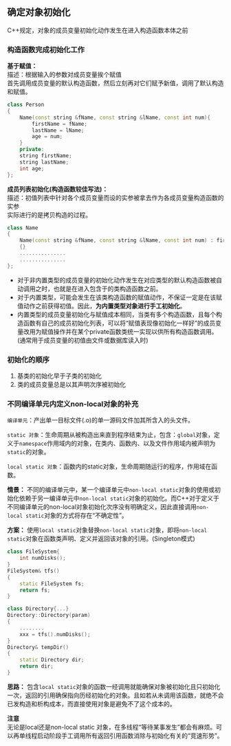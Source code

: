 ## 确定对象初始化
C++规定，对象的成员变量初始化动作发生在进入构造函数本体之前
### 构造函数完成初始化工作
**基于赋值：**  
描述：根据输入的参数对成员变量挨个赋值  
首先调用成员变量的默认构造函数，然后立刻再对它们赋予新值，调用了默认构造和赋值。
```C++
class Person
{
    Name(const string &fName, const string &lName, const int num){
        firstName = fName;
        lastName = lName;
        age = num;
    }
    private:
    string firstName;
    string lastName;
    int age;
};
```

**成员列表初始化(构造函数较佳写法)：**  
描述：初值列表中针对各个成员变量而设的实参被拿去作为各成员变量构造函数的实参  
实际进行的是拷贝构造的过程。
```C++
class Name
{
    Name(const string &fName, const string &lName, const int num) : firstName(fName), lastName(lName), age(num) 
    {}
    ...............
    ...............
};
```
* 对于非内置类型的成员变量的初始化动作发生在对应类型的默认构造函数被自动调用之时，也就是在进入包含于的类构造函数之前。
* 对于内置类型，可能会发生在该类构造函数的赋值动作，不保证一定是在该赋值动作之前获得初值。因此，**为内置类型对象进行手工初始化**。
* 内置类型的成员变量初始化与赋值成本相同，当类有多个构造函数，且每个构造函数有自己的成员初始化列表，可以将“赋值表现像初始化一样好”的成员变量改用为赋值操作并在某个private函数类统一实现以供所有构造函数调用。(通常用于成员变量的初值由文件或数据库读入时)

### 初始化的顺序
1. 基类的初始化早于子类的初始化  
2. 类的成员变量总是以其声明次序被初始化
   
### 不同编译单元内定义non-local对象的补充

`编译单元`：产出单一目标文件(.o)的单一源码文件加其所含入的头文件。

`static 对象`：生命周期从被构造出来直到程序结束为止，包含：`global`对象，定义于`namespace`作用域内的对象，在类内、函数内、以及文件作用域内被声明为 `static`的对象。

`local static 对象`：函数内的static对象，生命周期随运行的程序，作用域在函数。

**情景：** 不同的编译单元中，某一个编译单元中`non-local static`对象的使用或初始化依赖于另一编译单元中`non-local static`对象的初始化。而C++对于定义于不同编译单元的non-local对象初始化次序没有明确定义，因此直接调用`non-local static`对象的方式将存在“不确定性”。

**方案：** 使用`local static`对象替换`non-local static`对象，即将`non-local static`对象在函数类声明、定义并返回该对象的引用。(Singleton模式)
``` C++
class FileSystem{
    int numDisks();
}
FileSystem& tfs()
{
    static FileSystem fs;
    return fs;
}

class Directory{...}
Directory::Directory(param)
{
    ........
    xxx = tfs().numDisks();
}
Directory& tempDir()
{
    static Directory dir;
    return dir;
}
```
**思路：** 包含`local static`对象的函数一经调用就能确保对象被初始化且只初始化一次，返回的引用确保指向历经初始化的对象。且如若从未调用该函数，就绝不会已发构造和析构成本，而直接使用对象是避免不了这个成本的。

**注意**  
无论是local还是non-local static 对象，在多线程“等待某事发生”都会有麻烦。可以再单线程启动阶段手工调用所有返回引用函数消除与初始化有关的“竞速形势”。